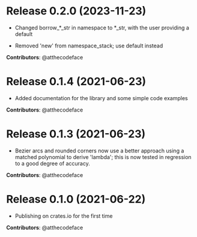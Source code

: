 # Release 0.2.0 (2023-11-23)

- Changed borrow_*_str in namespace to *_str, with the user providing a default

- Removed 'new' from namespace_stack; use default instead

**Contributors**: @atthecodeface

# Release 0.1.4 (2021-06-23)

- Added documentation for the library and some simple code examples

**Contributors**: @atthecodeface

# Release 0.1.3 (2021-06-23)

- Bezier arcs and rounded corners now use
   a better approach using a matched polynomial
   to derive 'lambda'; this is now tested in
   regression to a good degree of accuracy.

**Contributors**: @atthecodeface

# Release 0.1.0 (2021-06-22)

- Publishing on crates.io for the first time

**Contributors**: @atthecodeface

